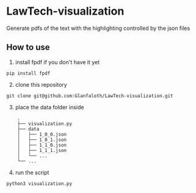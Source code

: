# LawTech-visualization
Generate pdfs of the text with the highlighting controlled by the json files

## How to use
1. install fpdf if you don't have it yet
```
pip install fpdf
```
2. clone this repository
```
git clone git@github.com:Glanfaloth/LawTech-visualization.git
```
3. place the data folder inside
```
    .
    ├── visualization.py
    ├── data
    │   ├── 1_0_0.json
    │   ├── 1_0_1.json
    │   ├── 1_1_0.json
    │   ├── 1_1_1.json
    │   └── ...
    └── ...
```
4. run the script
```
python3 visualization.py
```